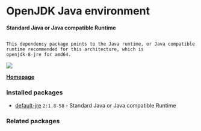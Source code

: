# OpenJDK Java environment

__Standard Java or Java compatible Runtime__

```

This dependency package points to the Java runtime, or Java compatible
runtime recommended for this architecture, which is
openjdk-8-jre for amd64.

```

[![](https://screenshots.debian.net/thumbnail-with-version/default-jre/9001)](https://screenshots.debian.net/screenshot-with-version/default-jre/9001)



**[Homepage](https://wiki.debian.org/Java/)**

### Installed packages

* [default-jre](https://packages.debian.org/stretch/default-jre) `2:1.8-58` - Standard Java or Java compatible Runtime

### Related packages

<sub>  </sub>
